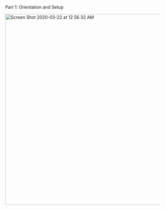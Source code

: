 Part 1: Orientation and Setup 

<img width="619" alt="Screen Shot 2020-03-22 at 12 56 32 AM" src="https://user-images.githubusercontent.com/60370127/77242818-1efa0b00-6bd9-11ea-9ecb-eb60b1e1f7a5.png">
